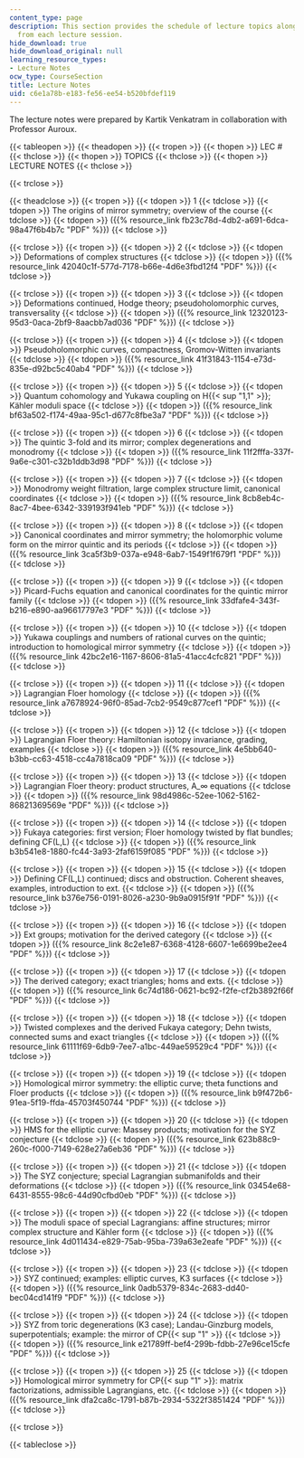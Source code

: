 ```yaml
---
content_type: page
description: This section provides the schedule of lecture topics along with notes
  from each lecture session.
hide_download: true
hide_download_original: null
learning_resource_types:
- Lecture Notes
ocw_type: CourseSection
title: Lecture Notes
uid: c6e1a78b-e183-fe56-ee54-b520bfdef119
---
```


The lecture notes were prepared by Kartik Venkatram in collaboration with Professor Auroux.

{{< tableopen >}}
{{< theadopen >}}
{{< tropen >}}
{{< thopen >}}
LEC #
{{< thclose >}}
{{< thopen >}}
TOPICS
{{< thclose >}}
{{< thopen >}}
LECTURE NOTES
{{< thclose >}}

{{< trclose >}}

{{< theadclose >}}
{{< tropen >}}
{{< tdopen >}}
1
{{< tdclose >}}
{{< tdopen >}}
The origins of mirror symmetry; overview of the course
{{< tdclose >}}
{{< tdopen >}}
({{% resource_link fb23c78d-4db2-a691-6dca-98a47f6b4b7c "PDF" %}})
{{< tdclose >}}

{{< trclose >}}
{{< tropen >}}
{{< tdopen >}}
2
{{< tdclose >}}
{{< tdopen >}}
Deformations of complex structures
{{< tdclose >}}
{{< tdopen >}}
({{% resource_link 42040c1f-577d-7178-b66e-4d6e3fbd12f4 "PDF" %}})
{{< tdclose >}}

{{< trclose >}}
{{< tropen >}}
{{< tdopen >}}
3
{{< tdclose >}}
{{< tdopen >}}
Deformations continued, Hodge theory; pseudoholomorphic curves, transversality
{{< tdclose >}}
{{< tdopen >}}
({{% resource_link 12320123-95d3-0aca-2bf9-8aacbb7ad036 "PDF" %}})
{{< tdclose >}}

{{< trclose >}}
{{< tropen >}}
{{< tdopen >}}
4
{{< tdclose >}}
{{< tdopen >}}
Pseudoholomorphic curves, compactness, Gromov-Witten invariants
{{< tdclose >}}
{{< tdopen >}}
({{% resource_link 41f31843-1154-e73d-835e-d92bc5c40ab4 "PDF" %}})
{{< tdclose >}}

{{< trclose >}}
{{< tropen >}}
{{< tdopen >}}
5
{{< tdclose >}}
{{< tdopen >}}
Quantum cohomology and Yukawa coupling on H{{< sup "1,1" >}}; Kähler moduli space
{{< tdclose >}}
{{< tdopen >}}
({{% resource_link bf63a502-f174-49aa-95c1-d677c8fbe3a7 "PDF" %}})
{{< tdclose >}}

{{< trclose >}}
{{< tropen >}}
{{< tdopen >}}
6
{{< tdclose >}}
{{< tdopen >}}
The quintic 3-fold and its mirror; complex degenerations and monodromy
{{< tdclose >}}
{{< tdopen >}}
({{% resource_link 11f2fffa-337f-9a6e-c301-c32b1ddb3d98 "PDF" %}})
{{< tdclose >}}

{{< trclose >}}
{{< tropen >}}
{{< tdopen >}}
7
{{< tdclose >}}
{{< tdopen >}}
Monodromy weight filtration, large complex structure limit, canonical coordinates
{{< tdclose >}}
{{< tdopen >}}
({{% resource_link 8cb8eb4c-8ac7-4bee-6342-339193f941eb "PDF" %}})
{{< tdclose >}}

{{< trclose >}}
{{< tropen >}}
{{< tdopen >}}
8
{{< tdclose >}}
{{< tdopen >}}
Canonical coordinates and mirror symmetry; the holomorphic volume form on the mirror quintic and its periods
{{< tdclose >}}
{{< tdopen >}}
({{% resource_link 3ca5f3b9-037a-e948-6ab7-1549f1f679f1 "PDF" %}})
{{< tdclose >}}

{{< trclose >}}
{{< tropen >}}
{{< tdopen >}}
9
{{< tdclose >}}
{{< tdopen >}}
Picard-Fuchs equation and canonical coordinates for the quintic mirror family
{{< tdclose >}}
{{< tdopen >}}
({{% resource_link 33dfafe4-343f-b216-e890-aa96617797e3 "PDF" %}})
{{< tdclose >}}

{{< trclose >}}
{{< tropen >}}
{{< tdopen >}}
10
{{< tdclose >}}
{{< tdopen >}}
Yukawa couplings and numbers of rational curves on the quintic; introduction to homological mirror symmetry
{{< tdclose >}}
{{< tdopen >}}
({{% resource_link 42bc2e16-1167-8606-81a5-41acc4cfc821 "PDF" %}})
{{< tdclose >}}

{{< trclose >}}
{{< tropen >}}
{{< tdopen >}}
11
{{< tdclose >}}
{{< tdopen >}}
Lagrangian Floer homology
{{< tdclose >}}
{{< tdopen >}}
({{% resource_link a7678924-96f0-85ad-7cb2-9549c877cef1 "PDF" %}})
{{< tdclose >}}

{{< trclose >}}
{{< tropen >}}
{{< tdopen >}}
12
{{< tdclose >}}
{{< tdopen >}}
Lagrangian Floer theory: Hamiltonian isotopy invariance, grading, examples
{{< tdclose >}}
{{< tdopen >}}
({{% resource_link 4e5bb640-b3bb-cc63-4518-cc4a7818ca09 "PDF" %}})
{{< tdclose >}}

{{< trclose >}}
{{< tropen >}}
{{< tdopen >}}
13
{{< tdclose >}}
{{< tdopen >}}
Lagrangian Floer theory: product structures, A\_∞ equations
{{< tdclose >}}
{{< tdopen >}}
({{% resource_link 98d4986c-52ee-1062-5162-86821369569e "PDF" %}})
{{< tdclose >}}

{{< trclose >}}
{{< tropen >}}
{{< tdopen >}}
14
{{< tdclose >}}
{{< tdopen >}}
Fukaya categories: first version; Floer homology twisted by flat bundles; defining CF(L,L)
{{< tdclose >}}
{{< tdopen >}}
({{% resource_link b3b541e8-1880-fc44-3a93-2faf6159f085 "PDF" %}})
{{< tdclose >}}

{{< trclose >}}
{{< tropen >}}
{{< tdopen >}}
15
{{< tdclose >}}
{{< tdopen >}}
Defining CF(L,L) continued; discs and obstruction. Coherent sheaves, examples, introduction to ext.
{{< tdclose >}}
{{< tdopen >}}
({{% resource_link b376e756-0191-8026-a230-9b9a0915f91f "PDF" %}})
{{< tdclose >}}

{{< trclose >}}
{{< tropen >}}
{{< tdopen >}}
16
{{< tdclose >}}
{{< tdopen >}}
Ext groups; motivation for the derived category
{{< tdclose >}}
{{< tdopen >}}
({{% resource_link 8c2e1e87-6368-4128-6607-1e6699be2ee4 "PDF" %}})
{{< tdclose >}}

{{< trclose >}}
{{< tropen >}}
{{< tdopen >}}
17
{{< tdclose >}}
{{< tdopen >}}
The derived category; exact triangles; homs and exts.
{{< tdclose >}}
{{< tdopen >}}
({{% resource_link 6c74d186-0621-bc92-f2fe-cf2b3892f66f "PDF" %}})
{{< tdclose >}}

{{< trclose >}}
{{< tropen >}}
{{< tdopen >}}
18
{{< tdclose >}}
{{< tdopen >}}
Twisted complexes and the derived Fukaya category; Dehn twists, connected sums and exact triangles
{{< tdclose >}}
{{< tdopen >}}
({{% resource_link 61111f69-6db9-7ee7-a1bc-449ae59529c4 "PDF" %}})
{{< tdclose >}}

{{< trclose >}}
{{< tropen >}}
{{< tdopen >}}
19
{{< tdclose >}}
{{< tdopen >}}
Homological mirror symmetry: the elliptic curve; theta functions and Floer products
{{< tdclose >}}
{{< tdopen >}}
({{% resource_link b9f472b6-91ea-5f19-ffda-45703f450744 "PDF" %}})
{{< tdclose >}}

{{< trclose >}}
{{< tropen >}}
{{< tdopen >}}
20
{{< tdclose >}}
{{< tdopen >}}
HMS for the elliptic curve: Massey products; motivation for the SYZ conjecture
{{< tdclose >}}
{{< tdopen >}}
({{% resource_link 623b88c9-260c-f000-7149-628e27a6eb36 "PDF" %}})
{{< tdclose >}}

{{< trclose >}}
{{< tropen >}}
{{< tdopen >}}
21
{{< tdclose >}}
{{< tdopen >}}
The SYZ conjecture; special Lagrangian submanifolds and their deformations
{{< tdclose >}}
{{< tdopen >}}
({{% resource_link 03454e68-6431-8555-98c6-44d90cfbd0eb "PDF" %}})
{{< tdclose >}}

{{< trclose >}}
{{< tropen >}}
{{< tdopen >}}
22
{{< tdclose >}}
{{< tdopen >}}
The moduli space of special Lagrangians: affine structures; mirror complex structure and Kähler form
{{< tdclose >}}
{{< tdopen >}}
({{% resource_link 4d011434-e829-75ab-95ba-739a63e2eafe "PDF" %}})
{{< tdclose >}}

{{< trclose >}}
{{< tropen >}}
{{< tdopen >}}
23
{{< tdclose >}}
{{< tdopen >}}
SYZ continued; examples: elliptic curves, K3 surfaces
{{< tdclose >}}
{{< tdopen >}}
({{% resource_link 0adb5379-834c-2683-dd40-bec04cd141f9 "PDF" %}})
{{< tdclose >}}

{{< trclose >}}
{{< tropen >}}
{{< tdopen >}}
24
{{< tdclose >}}
{{< tdopen >}}
SYZ from toric degenerations (K3 case); Landau-Ginzburg models, superpotentials; example: the mirror of CP{{< sup "1" >}}
{{< tdclose >}}
{{< tdopen >}}
({{% resource_link e21789ff-bef4-299b-fdbb-27e96ce15cfe "PDF" %}})
{{< tdclose >}}

{{< trclose >}}
{{< tropen >}}
{{< tdopen >}}
25
{{< tdclose >}}
{{< tdopen >}}
Homological mirror symmetry for CP{{< sup "1" >}}: matrix factorizations, admissible Lagrangians, etc.
{{< tdclose >}}
{{< tdopen >}}
({{% resource_link dfa2ca8c-1791-b87b-2934-5322f3851424 "PDF" %}})
{{< tdclose >}}

{{< trclose >}}

{{< tableclose >}}